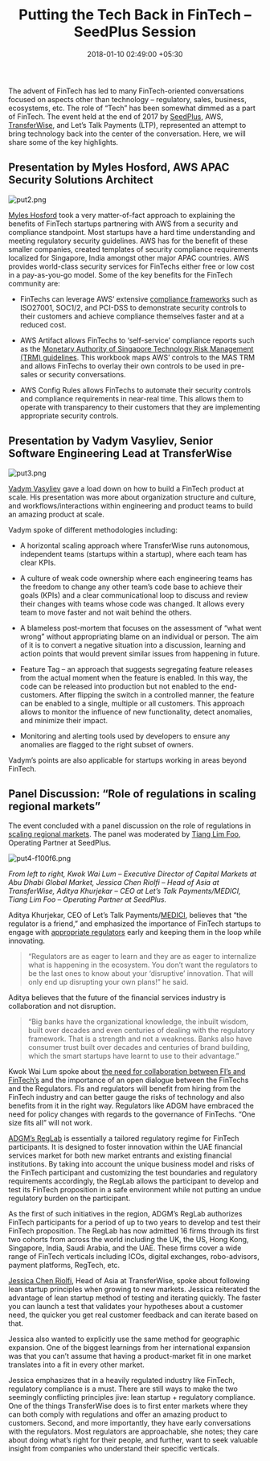﻿---
title: Putting the Tech Back in FinTech – SeedPlus Session
date: 2018-01-10 02:49:00 +05:30
tags:
- technology
- innovation
- fintech
- compliance
- payments
Image: "/uploads/seedplussession.png"
Person: Subhagini Chaudhary
category:
- Enabling Technologies
Companies:
- SeedPlus
- AWS
- Transferwise
Markets:
- US
- North America
---

The advent of FinTech has led to many FinTech-oriented conversations focused on aspects other than technology – regulatory, sales, business, ecosystems, etc. The role of “Tech” has been somewhat dimmed as a part of FinTech. The event held at the end of 2017 by [SeedPlus](http://www.seedplus.com/), AWS, [TransferWise](https://transferwise.com/us/), and Let’s Talk Payments (LTP), represented an attempt to bring technology back into the center of the conversation. Here, we will share some of the key highlights.

## Presentation by Myles Hosford, AWS APAC Security Solutions Architect

![put2.png](/uploads/put2.png)

[Myles Hosford](https://www.linkedin.com/in/myleshosford/) took a very matter-of-fact approach to explaining the benefits of FinTech startups partnering with AWS from a security and compliance standpoint. Most startups have a hard time understanding and meeting regulatory security guidelines. AWS has for the benefit of these smaller companies, created templates of security compliance requirements localized for Singapore, India amongst other major APAC countries. AWS provides world-class security services for FinTechs either free or low cost in a pay-as-you-go model. Some of the key benefits for the FinTech community are:

* FinTechs can leverage AWS’ extensive [compliance frameworks](https://d0.awsstatic.com/whitepapers/compliance/AWS_Risk_and_Compliance_Whitepaper.pdf) such as ISO27001, SOC1/2, and PCI-DSS to demonstrate security controls to their customers and achieve compliance themselves faster and at a reduced cost.

* AWS Artifact allows FinTechs to ‘self-service’ compliance reports such as the [Monetary Authority of Singapore Technology Risk Management (TRM) guidelines](https://d1.awsstatic.com/whitepapers/compliance/Financial_Services_Regulations_Guidelines_in_Singapore.pdf). This workbook maps AWS’ controls to the MAS TRM and allows FinTechs to overlay their own controls to be used in pre-sales or security conversations.

* AWS Config Rules allows FinTechs to automate their security controls and compliance requirements in near-real time. This allows them to operate with transparency to their customers that they are implementing appropriate security controls.

## Presentation by Vadym Vasyliev, Senior Software Engineering Lead at TransferWise

![put3.png](/uploads/put3.png)

[Vadym Vasyliev](https://www.linkedin.com/in/vadym-vasyliev-17538411/) gave a load down on how to build a FinTech product at scale. His presentation was more about organization structure and culture, and workflows/interactions within engineering and product teams to build an amazing product at scale.

Vadym spoke of different methodologies including:

* A horizontal scaling approach where TransferWise runs autonomous, independent teams (startups within a startup), where each team has clear KPIs.

* A culture of weak code ownership where each engineering teams has the freedom to change any other team’s code base to achieve their goals (KPIs) and a clear communicational loop to discuss and review their changes with teams whose code was changed. It allows every team to move faster and not wait behind the others.

* A blameless post-mortem that focuses on the assessment of “what went wrong” without appropriating blame on an individual or person. The aim of it is to convert a negative situation into a discussion, learning and action points that would prevent similar issues from happening in future.

* Feature Tag – an approach that suggests segregating feature releases from the actual moment when the feature is enabled. In this way, the code can be released into production but not enabled to the end-customers. After flipping the switch in a controlled manner, the feature can be enabled to a single, multiple or all customers. This approach allows to monitor the influence of new functionality, detect anomalies, and minimize their impact.

* Monitoring and alerting tools used by developers to ensure any anomalies are flagged to the right subset of owners.

Vadym’s points are also applicable for startups working in areas beyond FinTech.

## Panel Discussion: “Role of regulations in scaling regional markets”

The event concluded with a panel discussion on the role of regulations in [scaling regional markets](https://letstalkpayments.com/marketplace-expansion-the-secrets-to-success/). The panel was moderated by [Tiang Lim Foo](https://www.linkedin.com/in/tianglimfoo/), Operating Partner at SeedPlus.

![put4-f100f6.png](/uploads/put4-f100f6.png)

*From left to right, Kwok Wai Lum – Executive Director of Capital Markets at Abu Dhabi Global Market, Jessica Chen Riolfi – Head of Asia at TransferWise, Aditya Khurjekar – CEO at Let’s Talk Payments/MEDICI, Tiang Lim Foo – Operating Partner at SeedPlus.*

Aditya Khurjekar, CEO of Let’s Talk Payments/[MEDICI](https://medici.letstalkpayments.com/), believes that “the regulator is a friend,” and emphasized the importance of FinTech startups to engage with [appropriate regulators](https://letstalkpayments.com/international-fintech-regulatory-sandboxes-launched-by-forward-thinking-financial-authorities/) early and keeping them in the loop while innovating.

> “Regulators are as eager to learn and they are as eager to internalize what is happening in the ecosystem. You don’t want the regulators to be the last ones to know about your ‘disruptive’ innovation. That will only end up disrupting your own plans!” he said.

Aditya believes that the future of the financial services industry is collaboration and not disruption.

> “Big banks have the organizational knowledge, the inbuilt wisdom, built over decades and even centuries of dealing with the regulatory framework. That is a strength and not a weakness. Banks also have consumer trust built over decades and centuries of brand building, which the smart startups have learnt to use to their advantage.”

Kwok Wai Lum spoke about [the need for collaboration between FI’s and FinTech’s](https://letstalkpayments.com/collaboration-will-drive-the-next-wave-of-innovation/) and the importance of an open dialogue between the FinTechs and the Regulators. FIs and regulators will benefit from hiring from the FinTech industry and can better gauge the risks of technology and also benefits from it in the right way. Regulators like ADGM have embraced the need for policy changes with regards to the governance of FinTechs. “One size fits all” will not work.

[ADGM’s RegLab](http://fintech.adgm.com/regulatory-laboratory/) is essentially a tailored regulatory regime for FinTech participants. It is designed to foster innovation within the UAE financial services market for both new market entrants and existing financial institutions. By taking into account the unique business model and risks of the FinTech participant and customizing the test boundaries and regulatory requirements accordingly, the RegLab allows the participant to develop and test its FinTech proposition in a safe environment while not putting an undue regulatory burden on the participant.

As the first of such initiatives in the region, ADGM’s RegLab authorizes FinTech participants for a period of up to two years to develop and test their FinTech proposition. The RegLab has now admitted 16 firms through its first two cohorts from across the world including the UK, the US, Hong Kong, Singapore, India, Saudi Arabia, and the UAE. These firms cover a wide range of FinTech verticals including ICOs, digital exchanges, robo-advisors, payment platforms, RegTech, etc.

[Jessica Chen Riolfi](https://www.linkedin.com/in/jessicachenriolfi), Head of Asia at TransferWise, spoke about following lean startup principles when growing to new markets. Jessica reiterated the advantage of lean startup method of testing and iterating quickly. The faster you can launch a test that validates your hypotheses about a customer need, the quicker you get real customer feedback and can iterate based on that.

Jessica also wanted to explicitly use the same method for geographic expansion. One of the biggest learnings from her international expansion was that you can’t assume that having a product-market fit in one market translates into a fit in every other market.

Jessica emphasizes that in a heavily regulated industry like FinTech, regulatory compliance is a must. There are still ways to make the two seemingly conflicting principles jive: lean startup \+ regulatory compliance. One of the things TransferWise does is to first enter markets where they can both comply with regulations and offer an amazing product to customers. Second, and more importantly, they have early conversations with the regulators. Most regulators are approachable, she notes; they care about doing what’s right for their people, and further, want to seek valuable insight from companies who understand their specific verticals.